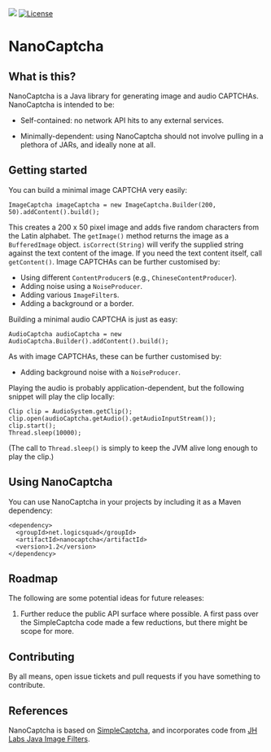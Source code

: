 ![](https://github.com/logicsquad/nanocaptcha/workflows/build/badge.svg)
[![License](https://img.shields.io/badge/License-BSD-blue.svg)](https://opensource.org/licenses/BSD-3-Clause)

NanoCaptcha
===========

What is this?
-------------
NanoCaptcha is a Java library for generating image and audio
CAPTCHAs. NanoCaptcha is intended to be:

* Self-contained: no network API hits to any external services.

* Minimally-dependent: using NanoCaptcha should not involve pulling in
  a plethora of JARs, and ideally none at all.

Getting started
---------------
You can build a minimal image CAPTCHA very easily:

    ImageCaptcha imageCaptcha = new ImageCaptcha.Builder(200, 50).addContent().build();

This creates a 200 x 50 pixel image and adds five random characters
from the Latin alphabet.  The `getImage()` method returns the image as
a `BufferedImage` object. `isCorrect(String)` will verify the supplied
string against the text content of the image. If you need the text
content itself, call `getContent()`.  Image CAPTCHAs can be further
customised by:

* Using different `ContentProducer`s (e.g., `ChineseContentProducer`).
* Adding noise using a `NoiseProducer`.
* Adding various `ImageFilter`s.
* Adding a background or a border.

Building a minimal audio CAPTCHA is just as easy:

    AudioCaptcha audioCaptcha = new AudioCaptcha.Builder().addContent().build();

As with image CAPTCHAs, these can be further customised by:

* Adding background noise with a `NoiseProducer`.

Playing the audio is probably application-dependent, but the following
snippet will play the clip locally:

    Clip clip = AudioSystem.getClip();
    clip.open(audioCaptcha.getAudio().getAudioInputStream());
    clip.start();
    Thread.sleep(10000);

(The call to `Thread.sleep()` is simply to keep the JVM alive long
enough to play the clip.)

Using NanoCaptcha
-----------------
You can use NanoCaptcha in your projects by including it as a Maven dependency:

    <dependency>
      <groupId>net.logicsquad</groupId>
      <artifactId>nanocaptcha</artifactId>
      <version>1.2</version>
    </dependency>

Roadmap
-------
The following are some potential ideas for future releases:

1. Further reduce the public API surface where possible. A first pass
   over the SimpleCaptcha code made a few reductions, but there might
   be scope for more.

Contributing
------------
By all means, open issue tickets and pull requests if you have something
to contribute.

References
----------
NanoCaptcha is based on
[SimpleCaptcha](https://sourceforge.net/p/simplecaptcha/),
and incorporates code from
[JH Labs Java Image Filters](http://huxtable.com/ip/filters/).
